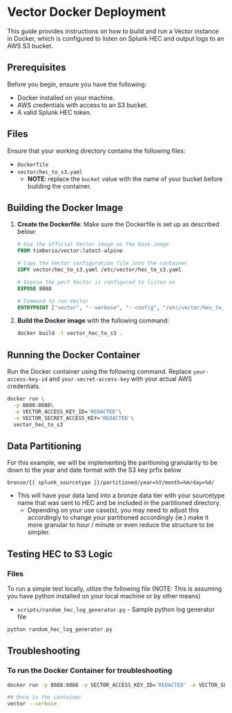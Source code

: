 # Vector Docker Deployment

This guide provides instructions on how to build and run a Vector instance in Docker, which is configured to listen on Splunk HEC and output logs to an AWS S3 bucket.

## Prerequisites

Before you begin, ensure you have the following:

- Docker installed on your machine.
- AWS credentials with access to an S3 bucket.
- A valid Splunk HEC token.

## Files

Ensure that your working directory contains the following files:

- `Dockerfile`
- `vector/hec_to_s3.yaml`
    - **NOTE**: replace the `bucket` value with the name of your bucket before building the container.

## Building the Docker Image

1. **Create the Dockerfile**: Make sure the Dockerfile is set up as described below:

    ```Dockerfile
    # Use the official Vector image as the base image
    FROM timberio/vector:latest-alpine

    # Copy the Vector configuration file into the container
    COPY vector/hec_to_s3.yaml /etc/vector/hec_to_s3.yaml

    # Expose the port Vector is configured to listen on
    EXPOSE 8088

    # Command to run Vector
    ENTRYPOINT ["vector", "--verbose", "--config", "/etc/vector/hec_to_s3.yaml"]
    ```

2. **Build the Docker image** with the following command:

    ```bash
    docker build -t vector_hec_to_s3 .
    ```

## Running the Docker Container

Run the Docker container using the following command. Replace `your-access-key-id` and `your-secret-access-key` with your actual AWS credentials.

```bash
docker run \
  -p 8088:8088\
  -e VECTOR_ACCESS_KEY_ID='REDACTED'\
  -e VECTOR_SECRET_ACCESS_KEY='REDACTED'\
  vector_hec_to_s3
```

## Data Partitioning
For this example, we will be implementing the paritioning granularity to be down to the year and date format with the S3 key prfix below
```
bronze/{{ splunk_sourcetype }}/partitioned/year=%Y/month=%m/day=%d/
```
- This will have your data land into a bronze data tier with your sourcetype name that was sent to HEC and be included in the partitioned directory.
    - Depending on your use case(s), you may need to adjust this accordingly to change your partitioned accordingly (ie.) make it more granular to hour / minute or even reduce the structure to be simpler.

## Testing HEC to S3 Logic
### Files

To run a simple test locally, utlize the following file (NOTE: This is assuming you have python installed on your local machine or by other means)

- `scripts/random_hec_log_generator.py` - Sample python log generator file

```bash
python random_hec_log_generator.py
```


## Troubleshooting
### To run the Docker Container for troubleshooting
```bash
docker run -p 8088:8088 -e VECTOR_ACCESS_KEY_ID='REDACTED' -e VECTOR_SECRET_ACCESS_KEY='REDACTED' -it --entrypoint /bin/sh vector_hec_to_s3

## Once in the container
vector --verbose
```
